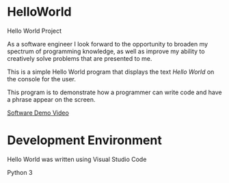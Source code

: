 # HelloWorld
Hello World Project

As a software engineer I look forward to the opportunity to broaden my spectrum of programming knowledge, as well as improve my ability to creatively solve problems that are presented to me. 

This is a simple Hello World program that displays the text *Hello World* on the console for the user.

This program is to demonstrate how a programmer can write code and have a phrase appear on the screen. 


[Software Demo Video](http://youtube.link.goes.here)

# Development Environment

Hello World was written using Visual Studio Code

Python 3
